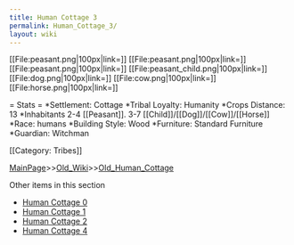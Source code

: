 ```yaml
---
title: Human Cottage 3
permalink: Human_Cottage_3/
layout: wiki
---
```

[[File:peasant.png|100px|link=]]
[[File:peasant.png|100px|link=]]
[[File:peasant.png|100px|link=]]
[[File:peasant_child.png|100px|link=]]
[[File:dog.png|100px|link=]]
[[File:cow.png|100px|link=]]
[[File:horse.png|100px|link=]]

= Stats =
*Settlement: Cottage
*Tribal Loyalty: Humanity
*Crops Distance: 13 
*Inhabitants 2-4 [[Peasant]]. 3-7 [[Child]]/[[Dog]]/[[Cow]]/[[Horse]]
*Race: humans 
*Building Style: Wood
*Furniture: Standard Furniture
*Guardian: Witchman 

[[Category: Tribes]]

[MainPage](/keeperrl_wiki/ "wikilink")>>[Old_Wiki](/keeperrl_wiki/Old_Wiki "wikilink")>>[Old_Human_Cottage](/keeperrl_wiki/Old_Human_Cottage "wikilink")

Other items in this section
-    [Human Cottage 0](/keeperrl_wiki/Human_Cottage_0 "wikilink")
-    [Human Cottage 1](/keeperrl_wiki/Human_Cottage_1 "wikilink")
-    [Human Cottage 2](/keeperrl_wiki/Human_Cottage_2 "wikilink")
-    [Human Cottage 4](/keeperrl_wiki/Human_Cottage_4 "wikilink")
